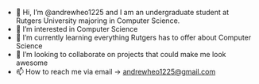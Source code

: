 - 👋 Hi, I’m @andrewheo1225 and I am an undergraduate student at Rutgers University majoring in Computer Science.
- 👀 I’m interested in Computer Science
- 🌱 I’m currently learning everything Rutgers has to offer about Computer Science
- 💞️ I’m looking to collaborate on projects that could make me look awesome
- 📫 How to reach me via email -> andrewheo1225@gmail.com

